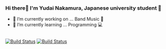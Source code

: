 ### Hi there👋 I'm Yudai Nakamura, Japanese university student 🐢

- 🔭 I’m currently working on ... Band Music 🎸
- 🌱 I’m currently learning ... Programming 💻
##
[![Build Status](https://img.shields.io/badge/Instagram-FC02FF)](https://www.instagram.com/)
[![Build Status](https://img.shields.io/badge/Twitter-blue)](https://twitter.com/)
